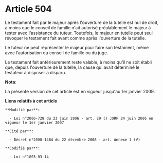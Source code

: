 # Article 504

Le testament fait par le majeur après l'ouverture de la tutelle est nul de droit, à moins que le conseil de famille n'ait
autorisé préalablement le majeur à tester avec l'assistance du tuteur. Toutefois, le majeur en tutelle peut seul révoquer le
testament fait avant comme après l'ouverture de la tutelle.

Le tuteur ne peut représenter le majeur pour faire son testament, même avec l'autorisation du conseil de famille ou du juge.

Le testament fait antérieurement reste valable, à moins qu'il ne soit établi que, depuis l'ouverture de la tutelle, la cause
qui avait déterminé le testateur à disposer a disparu.

**Nota:**

La présente version de cet article est en vigueur jusqu'au 1er janvier 2009.

**Liens relatifs à cet article**

	**Modifié par**:

	  - Loi n°2006-728 du 23 juin 2006 - art. 29 () JORF 24 juin 2006 en vigueur le 1er janvier 2007

	**Cité par**:

	  - Décret n°2008-1484 du 22 décembre 2008 - art. Annexe 1 (V)

	**Codifié par**:

	  - Loi n°1803-03-14
